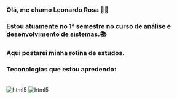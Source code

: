  ### Olá, me chamo Leonardo Rosa 👋🏼
 ### Estou atuamente no 1ª semestre no curso de análise e desenvolvimento de sistemas.📚
 ### Aqui postarei minha rotina de estudos.



### Teconologias que estou apredendo:
<div style="display: inline_block"><br/>
    <img align="center" alt="html5" src="https://img.shields.io/badge/Python-14354C?style=for-the-badge&logo=python&logoColor=white" /> 
    <img align="center" alt="html5" src="https://img.shields.io/badge/Java-ED8B00?style=for-the-badge&logo=openjdk&logoColor=white" /> 
</div><br/>    



